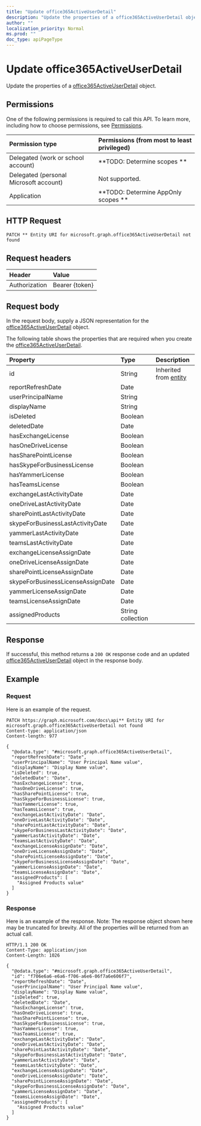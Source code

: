 ```yaml
---
title: "Update office365ActiveUserDetail"
description: "Update the properties of a office365ActiveUserDetail object."
author: ""
localization_priority: Normal
ms.prod: ""
doc_type: apiPageType
---
```


# Update office365ActiveUserDetail

Update the properties of a [office365ActiveUserDetail](../resources/office365activeuserdetail.md) object.

## Permissions
One of the following permissions is required to call this API. To learn more, including how to choose permissions, see [Permissions](/concepts/permissions-reference.md).

|Permission type|Permissions (from most to least privileged)|
|:---|:---|
|Delegated (work or school account)|**TODO: Determine scopes **|
|Delegated (personal Microsoft account)|Not supported.|
|Application|**TODO: Determine AppOnly scopes **|

## HTTP Request
<!-- {
  "blockType": "ignored"
}
-->
``` http
PATCH ** Entity URI for microsoft.graph.office365ActiveUserDetail not found
```

## Request headers
|Header|Value|
|:---|:---|
|Authorization|Bearer {token}|

## Request body
In the request body, supply a JSON representation for the [office365ActiveUserDetail](../resources/office365ActiveUserDetail.md) object.

The following table shows the properties that are required when you create the [office365ActiveUserDetail](../resources/office365activeuserdetail.md).

|Property|Type|Description|
|:---|:---|:---|
|id|String| Inherited from [entity](../resources/entity.md)|
|reportRefreshDate|Date||
|userPrincipalName|String||
|displayName|String||
|isDeleted|Boolean||
|deletedDate|Date||
|hasExchangeLicense|Boolean||
|hasOneDriveLicense|Boolean||
|hasSharePointLicense|Boolean||
|hasSkypeForBusinessLicense|Boolean||
|hasYammerLicense|Boolean||
|hasTeamsLicense|Boolean||
|exchangeLastActivityDate|Date||
|oneDriveLastActivityDate|Date||
|sharePointLastActivityDate|Date||
|skypeForBusinessLastActivityDate|Date||
|yammerLastActivityDate|Date||
|teamsLastActivityDate|Date||
|exchangeLicenseAssignDate|Date||
|oneDriveLicenseAssignDate|Date||
|sharePointLicenseAssignDate|Date||
|skypeForBusinessLicenseAssignDate|Date||
|yammerLicenseAssignDate|Date||
|teamsLicenseAssignDate|Date||
|assignedProducts|String collection||



## Response
If successful, this method returns a `200 OK` response code and an updated [office365ActiveUserDetail](../resources/office365activeuserdetail.md) object in the response body.

## Example

### Request
Here is an example of the request.
<!-- {
  "blockType": "request",
  "name": "update_office365activeuserdetail"
}
-->
``` http
PATCH https://graph.microsoft.com/docs\api** Entity URI for microsoft.graph.office365ActiveUserDetail not found
Content-type: application/json
Content-length: 977

{
  "@odata.type": "#microsoft.graph.office365ActiveUserDetail",
  "reportRefreshDate": "Date",
  "userPrincipalName": "User Principal Name value",
  "displayName": "Display Name value",
  "isDeleted": true,
  "deletedDate": "Date",
  "hasExchangeLicense": true,
  "hasOneDriveLicense": true,
  "hasSharePointLicense": true,
  "hasSkypeForBusinessLicense": true,
  "hasYammerLicense": true,
  "hasTeamsLicense": true,
  "exchangeLastActivityDate": "Date",
  "oneDriveLastActivityDate": "Date",
  "sharePointLastActivityDate": "Date",
  "skypeForBusinessLastActivityDate": "Date",
  "yammerLastActivityDate": "Date",
  "teamsLastActivityDate": "Date",
  "exchangeLicenseAssignDate": "Date",
  "oneDriveLicenseAssignDate": "Date",
  "sharePointLicenseAssignDate": "Date",
  "skypeForBusinessLicenseAssignDate": "Date",
  "yammerLicenseAssignDate": "Date",
  "teamsLicenseAssignDate": "Date",
  "assignedProducts": [
    "Assigned Products value"
  ]
}
```

### Response
Here is an example of the response. Note: The response object shown here may be truncated for brevity. All of the properties will be returned from an actual call.
<!-- {
  "blockType": "response",
  "truncated": true
}
-->
``` http
HTTP/1.1 200 OK
Content-Type: application/json
Content-Length: 1026

{
  "@odata.type": "#microsoft.graph.office365ActiveUserDetail",
  "id": "f706e6a6-e6a6-f706-a6e6-06f7a6e606f7",
  "reportRefreshDate": "Date",
  "userPrincipalName": "User Principal Name value",
  "displayName": "Display Name value",
  "isDeleted": true,
  "deletedDate": "Date",
  "hasExchangeLicense": true,
  "hasOneDriveLicense": true,
  "hasSharePointLicense": true,
  "hasSkypeForBusinessLicense": true,
  "hasYammerLicense": true,
  "hasTeamsLicense": true,
  "exchangeLastActivityDate": "Date",
  "oneDriveLastActivityDate": "Date",
  "sharePointLastActivityDate": "Date",
  "skypeForBusinessLastActivityDate": "Date",
  "yammerLastActivityDate": "Date",
  "teamsLastActivityDate": "Date",
  "exchangeLicenseAssignDate": "Date",
  "oneDriveLicenseAssignDate": "Date",
  "sharePointLicenseAssignDate": "Date",
  "skypeForBusinessLicenseAssignDate": "Date",
  "yammerLicenseAssignDate": "Date",
  "teamsLicenseAssignDate": "Date",
  "assignedProducts": [
    "Assigned Products value"
  ]
}
```

